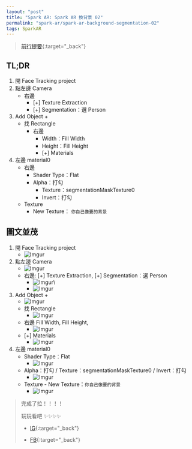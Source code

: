 ```yaml
---
layout: "post"
title: "Spark AR: Spark AR 換背景 02"
permalink: "spark-ar/spark-ar-background-segmentation-02"
tags: SparkAR
---
```


> [前行提要](https://yuting3656.github.io/yutingblog/daily-programming/spark-ar-background-segmentation){:target="\_back"}

## TL;DR

1. 開 Face Tracking project
2. 點左邊 Camera
   - 右邊
     - [+] Texture Extraction
     - [+] Segmentation：選 Person
3. Add Object +
   - 找 Rectangle
     - 右邊
       - Width：Fill Width
       - Height：Fill Height
       - [+] Materials
4. 左邊 material0
   - 右邊
     - Shader Type：Flat
     - Alpha：打勾
       - Texture：segmentationMaskTexture0
       - Invert：打勾
   - Texture
     - New Texture： `你自己像要的背景`

## 圖文並茂

1. 開 Face Tracking project
   - ![Imgur](https://i.imgur.com/PHKS8DS.png)
2. 點左邊 Camera
   - ![Imgur](https://i.imgur.com/V6k3jgA.png)
   - 右邊: [+] Texture Extraction, [+] Segmentation：選 Person
     - ![Imgur](https://i.imgur.com/gBbWE0c.png)\
     - ![Imgur](https://i.imgur.com/dOFs2gI.png)
3. Add Object +
   - ![Imgur](https://i.imgur.com/CwOJDYV.png)
   - 找 Rectangle
     - ![Imgur](https://i.imgur.com/esRK1z1.png)
   - 右邊 Fill Width, Fill Height,
     - ![Imgur](https://i.imgur.com/DHCDqRk.png)
   - [+] Materials
     - ![Imgur](https://i.imgur.com/qP3E1HU.png)
4. 左邊 material0
   - Shader Type：Flat
     - ![Imgur](https://i.imgur.com/KxmEwCN.png)
   - Alpha：打勾 / Texture：segmentationMaskTexture0 / Invert：打勾
     - ![Imgur](https://i.imgur.com/Kry5mHQ.png)
   - Texture - New Texture：`你自己像要的背景`
     - ![Imgur](https://i.imgur.com/oaGZHIO.png)

> 完成了拉！！！！
>
> 玩玩看吧 :sparkles::sparkles::sparkles::sparkles:
>
> - [IG](https://www.instagram.com/ar/538141247330864/){:target="\_back"}
>
> - [FB](https://www.facebook.com/fbcameraeffects/tryit/538141247330864/){:target="\_back"}
